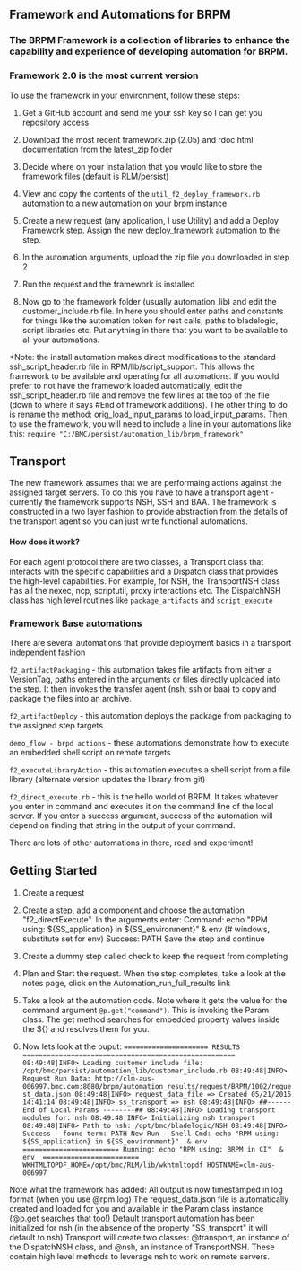 ## Framework and Automations for BRPM

### The BRPM Framework is a collection of libraries to enhance the capability and experience of developing automation for BRPM.
### Framework 2.0 is the most current version

To use the framework in your environment, follow these steps:

1. Get a GitHub account and send me your ssh key so I can get you repository access

2. Download the most recent framework.zip (2.05) and rdoc html documentation from the latest_zip folder

3. Decide where on your installation that you would like to store the framework files (default is RLM/persist)

4. View and copy the contents of the `util_f2_deploy_framework.rb` automation to a new automation on your brpm instance

5. Create a new request (any application, I use Utility) and add a Deploy Framework step.  Assign the new deploy_framework automation to the step.

6. In the automation arguments, upload the zip file you downloaded in step 2

7. Run the request and the framework is installed

8. Now go to the framework folder (usually automation_lib) and edit the customer_include.rb file.  In here you should enter paths and constants for things like the automation token for rest calls, paths to bladelogic, script libraries etc.  Put anything in there that you want to be available to all your automations.

*Note: the install automation makes direct modifications to the standard ssh_script_header.rb file in RPM/lib/script_support.  This allows the framework to be available and operating for all automations.  If you would prefer to not have the framework loaded automatically, edit the ssh_script_header.rb file and remove the few lines at the top of the file (down to where it says #End of framework additions).  The other thing to do is rename the method: orig_load_input_params to load_input_params.  Then, to use the framework, you will need to include a line in your automations like this:
`require "C:/BMC/persist/automation_lib/brpm_framework"`

## Transport
The new framework assumes that we are performaing actions against the assigned target servers.  To do this you have to have a transport agent - currently the framework supports NSH, SSH and BAA.  The framework is constructed in a two layer fashion to provide abstraction from the details of the transport agent so you can just write functional automations.
#### How does it work?
For each agent protocol there are two classes, a Transport class that interacts with the specific capabilities and a Dispatch class that provides the high-level capabilities. For example, for NSH, the TransportNSH class has all the nexec, ncp, scriptutil, proxy interactions etc.  The DispatchNSH class has high level routines like `package_artifacts` and `script_execute`

### Framework Base automations
There are several automations that provide deployment basics in a transport independent fashion 

`f2_artifactPackaging` - this automation takes file artifacts from either a VersionTag, paths entered in the arguments or files directly uploaded into the step. It then invokes the transfer agent (nsh, ssh or baa) to copy and package the files into an archive. 

`f2_artifactDeploy` - this automation deploys the package from packaging to the assigned step targets 

`demo_flow - brpd actions` - these automations demonstrate how to execute an embedded shell script on remote targets 

`f2_executeLibraryAction` - this automation executes a shell script from a file library (alternate version updates the library from git)

`f2_direct_execute.rb` - this is the hello world of BRPM.  It takes whatever you enter in command and executes it on the command line of the local server.  If you enter a success argument, success of the automation will depend on finding that string in the output of your command.

There are lots of other automations in there, read and experiment!

## Getting Started
1. Create a request

2. Create a step, add a component and choose the automation "f2_directExecute".  In the arguments enter:
 Command: echo "RPM using: ${SS_application} in ${SS_environment}"  & env    (# windows, substitute set for env)
 Success: PATH
 Save the step and continue
 
3. Create a dummy step called check to keep the request from completing

4. Plan and Start the request.  When the step completes, take a look at the notes page, click on the Automation_run_full_results link

5. Take a look at the automation code.  Note where it gets the value for the command argument `@p.get("command")`.  This is invoking the Param class.  The get method searches for embedded property values inside the ${} and resolves them for you. 

6. Now lets look at the ouput:
`===================== RESULTS =====================================================
08:49:48|INFO> Loading customer include file: /opt/bmc/persist/automation_lib/customer_include.rb
08:49:48|INFO> Request Run Data: http://clm-aus-006997.bmc.com:8080/brpm/automation_results/request/BRPM/1002/request_data.json
08:49:48|INFO> request_data_file => Created 05/21/2015 14:41:14
08:49:48|INFO> ss_transport => nsh
08:49:48|INFO> ##------ End of Local Params --------##
08:49:48|INFO> Loading transport modules for: nsh
08:49:48|INFO> Initializing nsh transport
08:49:48|INFO> Path to nsh: /opt/bmc/bladelogic/NSH
08:49:48|INFO> Success - found term: PATH
New Run - Shell Cmd: echo "RPM using: ${SS_application} in ${SS_environment}"  & env
========================
 Running: echo "RPM using: BRPM in CI"  & env 
========================
WKHTMLTOPDF_HOME=/opt/bmc/RLM/lib/wkhtmltopdf
HOSTNAME=clm-aus-006997`

Note what the framework has added:
	All output is now timestamped in log format (when you use @rpm.log)
	The request_data.json file is automatically created and loaded for you and available in the Param class instance (@p.get searches that too!)
	Default transport automation has been initialized for nsh (in the absence of the property "SS_transport" it will default to nsh)
	Transport will create two classes: @transport, an instance of the DispatchNSH class, and @nsh, an instance of TransportNSH.  These contain high
	level methods to leverage nsh to work on remote servers.